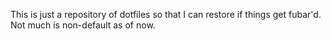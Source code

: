 This is just a repository of dotfiles so that I can restore if things get fubar'd. Not much is non-default as of now.
